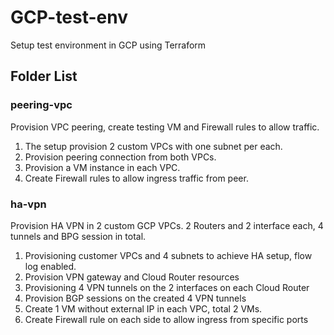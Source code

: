 # GCP-test-env
Setup test environment in GCP using Terraform


## Folder List

### peering-vpc
Provision VPC peering, create testing VM and Firewall rules to allow traffic.

1. The setup provision 2 custom VPCs with one subnet per each.
2. Provision peering connection from both VPCs.
3. Provision a VM instance in each VPC.
4. Create Firewall rules to allow ingress traffic from peer.


### ha-vpn
Provision HA VPN in 2 custom GCP VPCs. 2 Routers and 2 interface each, 4 tunnels and BPG session in total. 

1. Provisioning customer VPCs and 4 subnets to achieve HA setup, flow log enabled.
2. Provision VPN gateway and Cloud Router resources
3. Provisioning 4 VPN tunnels on the 2 interfaces on each Cloud Router
4. Provision BGP sessions on the created 4 VPN tunnels
5. Create 1 VM without external IP in each VPC, total 2 VMs.
6. Create Firewall rule on each side to allow ingress from specific ports

